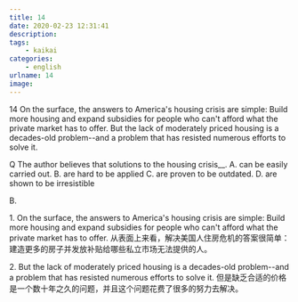 ```yaml
---
title: 14
date: 2020-02-23 12:31:41
description:
tags:
	- kaikai
categories:
	- english
urlname: 14
image:
---
```

<span id="inline-yellow">14</span>
On the surface, the answers to America's housing crisis are simple: Build more housing and expand subsidies for people who can't afford what the private market has to offer. But the lack of moderately priced housing is a decades-old problem--and a problem that has resisted numerous efforts to solve it.

<span id="inline-blue">Q</span>
The author believes that solutions to the housing crisis__.
A. can be easily carried out.
B. are hard to be applied
C. are proven to be outdated.
D. are shown to be irresistible

<!--more-->
B.

<span id="inline-toc">1.</span>
<span id="inline-green">On the surface, </span> <span id="inline-yellow">the answers to America's housing crisis are simple: Build more housing and expand subsidies for people </span> <span id="inline-red">who can't afford what the private market has to offer. </span> 
从表面上来看，解决美国人住房危机的答案很简单：建造更多的房子并发放补贴给哪些私立市场无法提供的人。



<span id="inline-toc">2.</span> 
<span id="inline-yellow">But the lack of moderately priced housing is a decades-old problem--and a problem </span> <span id="inline-red">that has resisted numerous efforts to solve it. </span> 
但是缺乏合适的价格是一个数十年之久的问题，并且这个问题花费了很多的努力去解决。



